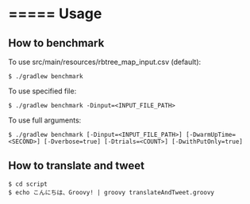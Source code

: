 =====
Usage
=====

How to benchmark
----------------

To use src/main/resources/rbtree_map_input.csv (default):

    $ ./gradlew benchmark

To use specified file:

    $ ./gradlew benchmark -Dinput=<INPUT_FILE_PATH>

To use full arguments:

    $ ./gradlew benchmark [-Dinput=<INPUT_FILE_PATH>] [-DwarmUpTime=<SECOND>] [-Dverbose=true] [-Dtrials=<COUNT>] [-DwithPutOnly=true]


How to translate and tweet
--------------------------

    $ cd script
    $ echo こんにちは、Groovy! | groovy translateAndTweet.groovy


